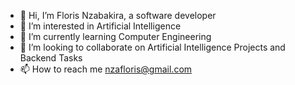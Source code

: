 - 👋 Hi, I’m Floris Nzabakira, a software developer
- 👀 I’m interested in Artificial Intelligence
- 🌱 I’m currently learning Computer Engineering
- 💞️ I’m looking to collaborate on Artificial Intelligence Projects and Backend Tasks
- 📫 How to reach me nzafloris@gmail.com

<!---
Kira-Floris/Kira-Floris is a ✨ special ✨ repository because its `README.md` (this file) appears on your GitHub profile.
You can click the Preview link to take a look at your changes.
--->
